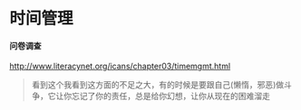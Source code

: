 # 时间管理

#### 问卷调查

http://www.literacynet.org/icans/chapter03/timemgmt.html

> 看到这个我看到这方面的不足之大，有的时候是要跟自己(懒惰，邪恶)做斗争，它让你忘记了你的责任，总是给你幻想，让你从现在的困难溜走